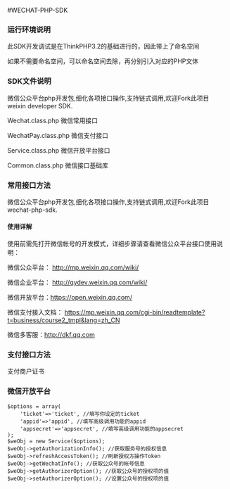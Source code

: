 #WECHAT-PHP-SDK

### 运行环境说明
此SDK开发调试是在ThinkPHP3.2的基础进行的，因此带上了命名空间

如果不需要命名空间，可以命名空间去除，再分别引入对应的PHP文体

### SDK文件说明
微信公众平台php开发包,细化各项接口操作,支持链式调用,欢迎Fork此项目  
weixin developer SDK.

Wechat.class.php 微信常用接口

WechatPay.class.php 微信支付接口

Service.class.php 微信开放平台接口

Common.class.php 微信接口基础库

### 常用接口方法
微信公众平台php开发包,细化各项接口操作,支持链式调用,欢迎Fork此项目  
wechat-php-sdk.

#### 使用详解
使用前需先打开微信帐号的开发模式，详细步骤请查看微信公众平台接口使用说明：  

微信公众平台： http://mp.weixin.qq.com/wiki/

微信企业平台： http://qydev.weixin.qq.com/wiki/

微信开放平台：https://open.weixin.qq.com/

微信支付接入文档：
https://mp.weixin.qq.com/cgi-bin/readtemplate?t=business/course2_tmpl&lang=zh_CN

微信多客服：http://dkf.qq.com

### 支付接口方法
支付商户证书

### 微信开放平台

    $options = array(
        'ticket'=>'ticket', //填写你设定的ticket
        'appid'=>'appid', //填写高级调用功能的appid
        'appsecret'=>'appsecret', //填写高级调用功能的appsecret
    );
    $weObj = new Service($options);
    $weObj->getAuthorizationInfo(); //获取服务号的授权信息
    $weObj->refreshAccessToken(); //刷新授权方操作Token
    $weObj->getWechatInfo(); //获取公众号的帐号信息
    $weObj->getAuthorizerOption(); //获取公众号的授权项的值
    $weObj->setAuthorizerOption(); //设置公众号的授权项的值